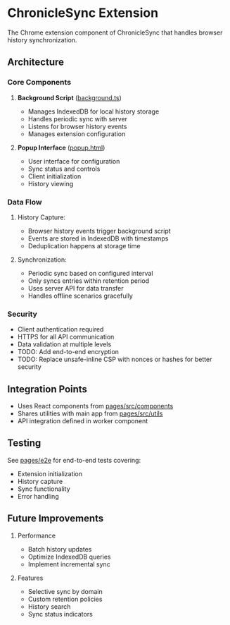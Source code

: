 # ChronicleSync Extension

The Chrome extension component of ChronicleSync that handles browser history synchronization.

## Architecture

### Core Components

1. **Background Script** ([background.ts](../pages/src/background.ts))
   - Manages IndexedDB for local history storage
   - Handles periodic sync with server
   - Listens for browser history events
   - Manages extension configuration

2. **Popup Interface** ([popup.html](./popup.html))
   - User interface for configuration
   - Sync status and controls
   - Client initialization
   - History viewing

### Data Flow

1. History Capture:
   - Browser history events trigger background script
   - Events are stored in IndexedDB with timestamps
   - Deduplication happens at storage time

2. Synchronization:
   - Periodic sync based on configured interval
   - Only syncs entries within retention period
   - Uses server API for data transfer
   - Handles offline scenarios gracefully

### Security

- Client authentication required
- HTTPS for all API communication
- Data validation at multiple levels
- TODO: Add end-to-end encryption
- TODO: Replace unsafe-inline CSP with nonces or hashes for better security

## Integration Points

- Uses React components from [pages/src/components](../pages/src/components)
- Shares utilities with main app from [pages/src/utils](../pages/src/utils)
- API integration defined in worker component

## Testing

See [pages/e2e](../pages/e2e) for end-to-end tests covering:
- Extension initialization
- History capture
- Sync functionality
- Error handling

## Future Improvements

1. Performance
   - Batch history updates
   - Optimize IndexedDB queries
   - Implement incremental sync

2. Features
   - Selective sync by domain
   - Custom retention policies
   - History search
   - Sync status indicators